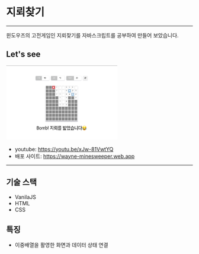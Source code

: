 # 지뢰찾기
***
윈도우즈의 고전게임인 지뢰찾기를 자바스크립트를 공부하여 만들어 보았습니다.


## Let's see
<img src="/screenshot.png"  width="300px" height="200px">

* youtube: <https://youtu.be/xJw-81VwtYQ>
* 배포 사이트: <https://wayne-minesweeper.web.app>


***

## 기술 스택

  - VanilaJS
  - HTML
  - CSS

## 특징
- 이중배열을 활영한 화면과 데이터 상태 연결



